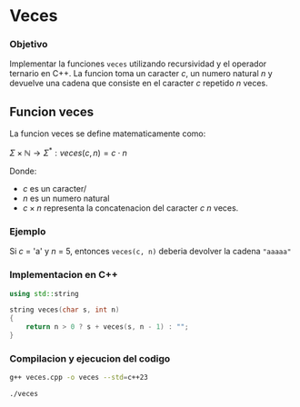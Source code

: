 # Veces

### Objetivo

Implementar la funciones `veces` utilizando recursividad y el operador ternario en C++. La funcion toma un caracter $c$, un numero natural $n$ y devuelve una cadena que consiste en el caracter $c$ repetido $n$ veces.

## Funcion veces

La funcion veces se define matematicamente como:

$\Sigma \times \mathbb{N} \to \Sigma^* : veces(c, n) = c \cdot n$

Donde:

-   $c$ es un caracter/
-   $n$ es un numero natural
-   $c \times n$ representa la concatenacion del caracter $c$ $n$ veces.

### Ejemplo

Si $c$ = 'a' y $n$ = 5, entonces `veces(c, n)` deberia devolver la cadena `"aaaaa"`

### Implementacion en C++

```C++
using std::string

string veces(char s, int n)
{
    return n > 0 ? s + veces(s, n - 1) : "";
}
```

### Compilacion y ejecucion del codigo

```bash
g++ veces.cpp -o veces --std=c++23
```

```bash
./veces
```
